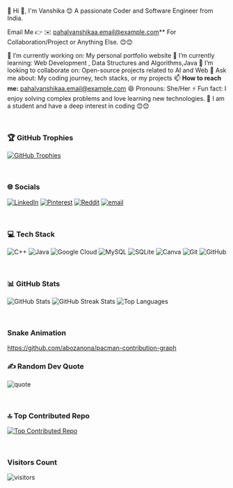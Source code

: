 💫 Hi 👋, I'm Vanshika 😊
A passionate Coder and Software Engineer from India.

Email Me 👉 ✉️ pahalvanshikaa.email@example.com** For Collaboration/Project or Anything Else. 😊😊

🔭 I’m currently working on: My personal portfolio website
🌱 I’m currently learning: Web Development , Data Structures and Algorithms,Java
👯 I’m looking to collaborate on: Open-source projects related to AI and Web
💬 Ask me about: My coding journey, tech stacks, or my projects
📫 **How to reach me:** pahalvanshikaa.email@example.com
😄 Pronouns: She/Her
⚡ Fun fact: I enjoy solving complex problems and love learning new technologies.
🔗 I am a student and have a deep interest in coding 😊😊

<br>

### 🏆 GitHub Trophies
[![GitHub Trophies](https://github-profile-trophy.vercel.app/?username=Vanshika&theme=radical&no-frame=false&no-bg=false&margin-w=4)](https://github.com/ryo-ma/github-profile-trophy)

<br>

### 🌐 Socials
[![LinkedIn](https://img.shields.io/badge/LinkedIn-%230077B5.svg?logo=linkedin&logoColor=white)](https://linkedin.com/in/vanshika-your-profile) [![Pinterest](https://img.shields.io/badge/Pinterest-%23E60023.svg?logo=Pinterest&logoColor=white)](https://pinterest.com/vanshika-your-profile) [![Reddit](https://img.shields.io/badge/Reddit-%23FF4500.svg?logo=Reddit&logoColor=white)](https://reddit.com/user/vanshika-your-profile) [![email](https://img.shields.io/badge/Email-D14836?logo=gmail&logoColor=white)](mailto:vanshika.email@example.com)

<br>

### 💻 Tech Stack
![C++](https://img.shields.io/badge/c++-%2300599C.svg?style=for-the-badge&logo=c%2B%2B&logoColor=white) ![Java](https://img.shields.io/badge/java-%23ED8B00.svg?style=for-the-badge&logo=openjdk&logoColor=white) ![Google Cloud](https://img.shields.io/badge/GoogleCloud-%234285F4.svg?style=for-the-badge&logo=google-cloud&logoColor=white) ![MySQL](https://img.shields.io/badge/mysql-%2300f.svg?style=for-the-badge&logo=mysql&logoColor=white) ![SQLite](https://img.shields.io/badge/sqlite-%2307405e.svg?style=for-the-badge&logo=sqlite&logoColor=white) ![Canva](https://img.shields.io/badge/Canva-%2300C4CC.svg?style=for-the-badge&logo=Canva&logoColor=white) ![Git](https://img.shields.io/badge/git-%23F05033.svg?style=for-the-badge&logo=git&logoColor=white) ![GitHub](https://img.shields.io/badge/github-%23121011.svg?style=for-the-badge&logo=github&logoColor=white)

<br>

### 📊 GitHub Stats
![GitHub Stats](https://github-readme-stats.vercel.app/api?username=Vanshika&theme=dark&hide_border=false&include_all_commits=true&count_private=false)
![GitHub Streak Stats](https://github-readme-streak-stats.herokuapp.com/?user=Vanshika&theme=dark&hide_border=false)
![Top Languages](https://github-readme-stats.vercel.app/api/top-langs/?username=Vanshika&theme=dark&hide_border=false&include_all_commits=true&count_private=false&layout=compact)

<br>

### Snake Animation
https://github.com/abozanona/pacman-contribution-graph

### ✍️ Random Dev Quote
![quote](https://quotes-github-readme.vercel.app/api?type=horizontal&theme=radical)

<br>

### 🔝 Top Contributed Repo
[![Top Contributed Repo](https://github-contributor-stats.vercel.app/api?username=Vanshika&limit=5&theme=dark&combine_all_yearly_contributions=true)](https://github.com/Vanshika)

<br>

### Visitors Count
![visitors](https://visitcount.itsvg.in/api?id=Vanshika&icon=1&color=0)
